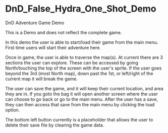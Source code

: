 # DnD_False_Hydra_One_Shot_Demo
DnD Adventure Game Demo

This is a Demo and does not reflect the complete game.

In this demo the user is able to start/load their game from the main menu. First time users will start their adventure here.

Once in game, the user is able to traverse the map(s). At current there are 3 sections the user can explore. These can be accessed by going North/touching the top of the screen with the user's sprite. If the user goes beyond the 3rd (most North map), down past the 1st, or left/right of the current map it will break the game.

The user can save the game, and it will keep their current location, and area they are in. If you goto the bag it will open another screen where the user can choose to go back or go to the main menu. After the user has a save, they can then access that save from the main menu by clicking the load option.

The bottom left button currently is a placeholder that allows the user to delete their save file by clearing the game data.

